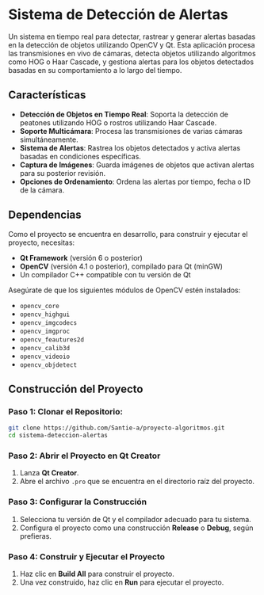 # Sistema de Detección de Alertas

Un sistema en tiempo real para detectar, rastrear y generar alertas basadas en la detección de objetos utilizando OpenCV y Qt. Esta aplicación procesa las transmisiones en vivo de cámaras, detecta objetos utilizando algoritmos como HOG o Haar Cascade, y gestiona alertas para los objetos detectados basadas en su comportamiento a lo largo del tiempo.

## Características

- **Detección de Objetos en Tiempo Real**: Soporta la detección de peatones utilizando HOG o rostros utilizando Haar Cascade.
- **Soporte Multicámara**: Procesa las transmisiones de varias cámaras simultáneamente.
- **Sistema de Alertas**: Rastrea los objetos detectados y activa alertas basadas en condiciones específicas.
- **Captura de Imágenes**: Guarda imágenes de objetos que activan alertas para su posterior revisión.
- **Opciones de Ordenamiento**: Ordena las alertas por tiempo, fecha o ID de la cámara.

## Dependencias

Como el proyecto se encuentra en desarrollo, para construir y ejecutar el proyecto, necesitas:

- **Qt Framework** (versión 6 o posterior)
- **OpenCV** (versión 4.1 o posterior), compilado para Qt (minGW)
- Un compilador C++ compatible con tu versión de Qt

Asegúrate de que los siguientes módulos de OpenCV estén instalados:

- `opencv_core`
- `opencv_highgui`
- `opencv_imgcodecs`
- `opencv_imgproc`
- `opencv_feautures2d`
- `opencv_calib3d`
- `opencv_videoio`
- `opencv_objdetect`

## Construcción del Proyecto

###  Paso 1: Clonar el Repositorio:
   ```bash
   git clone https://github.com/Santie-a/proyecto-algoritmos.git
   cd sistema-deteccion-alertas
   ```

### Paso 2: Abrir el Proyecto en Qt Creator

1. Lanza **Qt Creator**.
2. Abre el archivo `.pro` que se encuentra en el directorio raíz del proyecto.

### Paso 3: Configurar la Construcción

1. Selecciona tu versión de Qt y el compilador adecuado para tu sistema.
2. Configura el proyecto como una construcción **Release** o **Debug**, según prefieras.

### Paso 4: Construir y Ejecutar el Proyecto

1. Haz clic en **Build All** para construir el proyecto.
2. Una vez construido, haz clic en **Run** para ejecutar el proyecto.
